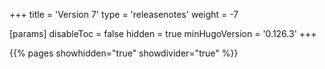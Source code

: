 +++
title = 'Version 7'
type = 'releasenotes'
weight = -7

[params]
  disableToc = false
  hidden = true
  minHugoVersion = '0.126.3'
+++

{{% pages showhidden="true" showdivider="true" %}}
